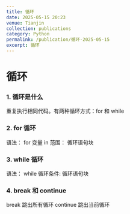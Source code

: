```yaml
---
title: 循环
date: 2025-05-15 20:23
venue: Tianjin
collection: publications
category: Python
permalink: /publication/循环-2025-05-15
excerpt: 循环
---
```

# 循环

### 1. 循环是什么
重复执行相同代码。有两种循环方式：for 和 while

### 2. for 循环
语法：
for 变量 in 范围：
    循环语句块

### 3. while 循环
语法：
while 循环条件:
    循环语句块

### 4. break 和 continue
break 跳出所有循环
continue 跳出当前循环